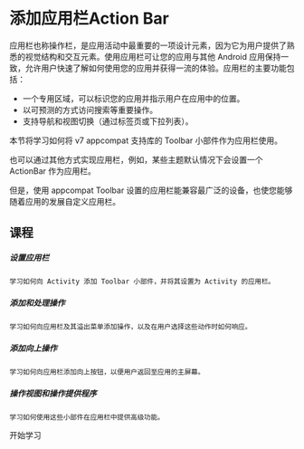 # 添加应用栏Action Bar
应用栏也称操作栏，是应用活动中最重要的一项设计元素，因为它为用户提供了熟悉的视觉结构和交互元素。使用应用栏可让您的应用与其他 Android 应用保持一致，允许用户快速了解如何使用您的应用并获得一流的体验。应用栏的主要功能包括：
-	一个专用区域，可以标识您的应用并指示用户在应用中的位置。
-	以可预测的方式访问搜索等重要操作。
-	支持导航和视图切换（通过标签页或下拉列表）。
![]()


本节将学习如何将 v7 appcompat 支持库的 Toolbar 小部件作为应用栏使用。

也可以通过其他方式实现应用栏，例如，某些主题默认情况下会设置一个 ActionBar 作为应用栏。

但是，使用 appcompat Toolbar 设置的应用栏能兼容最广泛的设备，也使您能够随着应用的发展自定义应用栏。

## 课程

##### 设置应用栏
	学习如何向 Activity 添加 Toolbar 小部件，并将其设置为 Activity 的应用栏。

##### 添加和处理操作
	学习如何向应用栏及其溢出菜单添加操作，以及在用户选择这些动作时如何响应。

##### 添加向上操作
	学习如何向应用栏添加向上按钮，以便用户返回至应用的主屏幕。

##### 操作视图和操作提供程序
	学习如何使用这些小部件在应用栏中提供高级功能。


开始学习